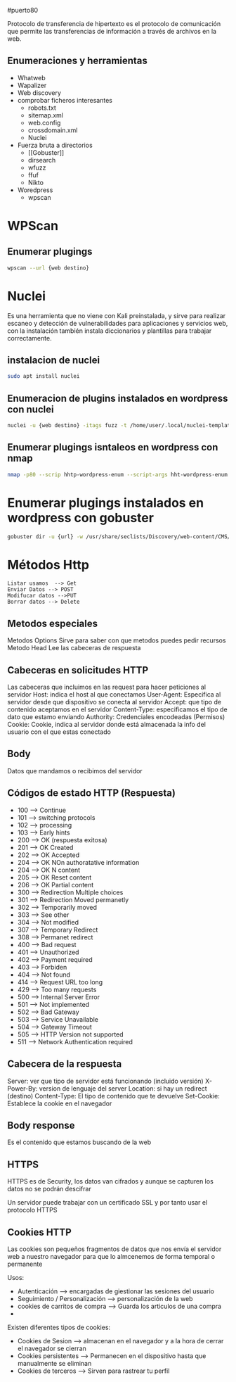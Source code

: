 #puerto80

Protocolo de transferencia de hipertexto es el protocolo de comunicación que permite las transferencias de información a través de archivos en la web.

## Enumeraciones y herramientas
- Whatweb
- Wapalizer
- Web discovery
- comprobar ficheros interesantes
	- robots.txt
	- sitemap.xml
	- web.config
	- crossdomain.xml
	- Nuclei
- Fuerza bruta a directorios
	- [[Gobuster]]
	- dirsearch
	- wfuzz
	- ffuf
	- Nikto
- Woredpress
	- wpscan



# WPScan

## Enumerar plugings
```sh fold:"Enumerar plugings de wordpress"
wpscan --url {web destino}
```



# Nuclei

Es una herramienta que no viene con Kali preinstalada, y sirve para realizar escaneo y detección de vulnerabilidades para aplicaciones y servicios web, con la instalación también instala diccionarios y plantillas para trabajar correctamente.

## instalacion de nuclei

```sh fold:"instalacion de nuclei"
sudo apt install nuclei
```

## Enumeracion de plugins instalados en wordpress con nuclei

```sh fold:"Enumerar los plugings isntalados  en wordpress"
nuclei -u {web destino} -itags fuzz -t /home/user/.local/nuclei-templates/fuzzing/wordpress-plugings-detect.yaml
```

## Enumerar plugings isntaleos en wordpress con nmap
```sh fold:"Enumerar los plugings isntalados  en wordpress con nmap"
nmap -p80 --scrip hhtp-wordpress-enum --script-args hht-wordpress-enum.rot='{path al wordpress}', search-limit=1000 {dominio/ip}
```

# Enumerar plugings instalados en wordpress con gobuster

```sh fold:"Enumerar los plugings isntalados  en wordpress con nmap"
gobuster dir -u {url} -w /usr/share/seclists/Discovery/web-content/CMS/wp-plugings.fuzz.txt
```


# Métodos Http

	Listar usamos  --> Get
	Enviar Datos --> POST
	Modifucar datos -->PUT
	Borrar datos --> Delete
## Metodos especiales

Metodos Options  Sirve para saber con que metodos puedes pedir recursos
Metodo Head Lee las cabeceras de respuesta


## Cabeceras en solicitudes HTTP

Las cabeceras que incluimos en las request para hacer peticiones al servidor
Host: indica el host al que conectamos
User-Agent: Especifica al servidor desde que dispositivo se conecta al servidor
Accept: que tipo de contenido aceptamos en el servidor
Content-Type: especificamos el tipo de dato que estamo enviando
Authority: Credenciales encodeadas (Permisos)
Cookie: Cookie, indica al servidor donde está almacenada la info del usuario con el que estas conectado

## Body

Datos que mandamos o recibimos del servidor

## Códigos de estado HTTP (Respuesta)

- 100  --> Continue
- 101  --> switching protocols
- 102  --> processing
- 103  --> Early hints
- 200  --> OK (respuesta exitosa)
- 201  --> OK Created
- 202  --> OK Accepted
- 204  --> OK NOn authoratative information
- 204  --> OK N content
- 205  --> OK Reset content
- 206  --> OK Partial content
- 300  --> Redirection Multiple choices
- 301  --> Redirection Moved permanetly
- 302  --> Temporarily moved 
- 303  --> See other
- 304  --> Not modified
- 307  --> Temporary Redirect
- 308  --> Permanet redirect
- 400  --> Bad request
- 401  --> Unauthorized
- 402  --> Payment required
- 403  --> Forbiden
- 404  --> Not found
- 414  --> Request URL too long
- 429  --> Too many requests
- 500  --> Internal Server Error
- 501  -->  Not implemented
- 502  --> Bad Gateway
- 503  --> Service Unavailable
- 504  --> Gateway Timeout
- 505 --> HTTP Version not supported
- 511  --> Network Authentication required

## Cabecera de la respuesta

Server: ver que tipo de servidor está funcionando (incluido versión)
X-Power-By: version de lenguaje del server
Location:  si hay un redirect (destino)
Content-Type: El tipo de contenido que te devuelve
Set-Cookie: Establece la cookie en el navegador

## Body response

Es el contenido que estamos buscando de la web

## HTTPS
HTTPS es de Security, los datos van cifrados y aunque se  capturen los datos no se podrán descifrar

Un servidor puede trabajar con un certificado SSL y por tanto usar el protocolo HTTPS

## Cookies HTTP
Las cookies son pequeños fragmentos de datos que nos envía el servidor web a nuestro navegador para que lo almcenemos de forma temporal o permanente

Usos:
- Autenticación --> encargadas de giestionar las sesiones del usuario 
- Seguimiento / Personalización --> personalización de la web
- cookies de carritos de compra --> Guarda los articulos de una compra
-

Existen diferentes  tipos de cookies:
- Cookies de Sesion --> almacenan en el navegador y a la hora de cerrar el navegador se cierran
- Cookies persistentes --> Permanecen en el dispositivo hasta que manualmente se eliminan
- Cookies de terceros --> Sirven para rastrear tu perfil


